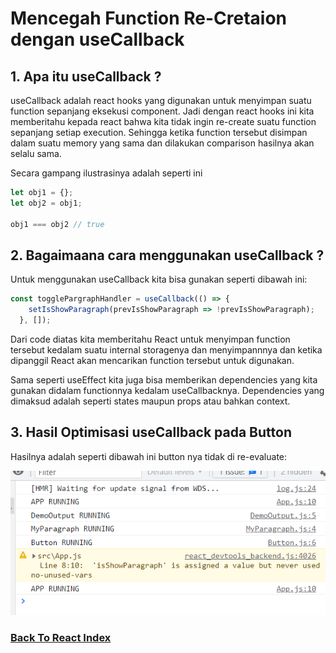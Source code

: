 # Mencegah Function Re-Cretaion dengan useCallback

## 1. Apa itu useCallback ?

useCallback adalah react hooks yang digunakan untuk menyimpan suatu function sepanjang eksekusi component. Jadi dengan react hooks ini kita memberitahu kepada react bahwa kita tidak ingin re-create suatu function sepanjang setiap execution. Sehingga ketika function tersebut disimpan dalam suatu memory yang sama dan dilakukan comparison hasilnya akan selalu sama.

Secara gampang ilustrasinya adalah seperti ini

```js
let obj1 = {};
let obj2 = obj1;

obj1 === obj2 // true
```

## 2. Bagaimaana cara menggunakan useCallback ?

Untuk menggunakan useCallback kita bisa gunakan seperti dibawah ini:

```ts
const togglePargraphHandler = useCallback(() => {
    setIsShowParagraph(prevIsShowParagraph => !prevIsShowParagraph);
  }, []);
```

Dari code diatas kita memberitahu React untuk menyimpan function tersebut kedalam suatu internal storagenya dan menyimpannnya dan ketika dipanggil React akan mencarikan function tersebut untuk digunakan.

Sama seperti useEffect kita juga bisa memberikan dependencies yang kita gunakan didalam functionnya kedalam useCallbacknya. Dependencies yang dimaksud adalah seperti states maupun props atau bahkan context.

## 3. Hasil Optimisasi useCallback pada Button

Hasilnya adalah seperti dibawah ini button nya tidak di re-evaluate:

![useCallback Prevent Re-evaluate](../../images/useCallback-not-reevaluate.png)

### [Back To React Index](../../README.md)
